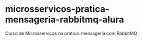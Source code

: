 # microsservicos-pratica-mensageria-rabbitmq-alura
Curso de Microsserviços na prática: mensageria com RabbitMQ
